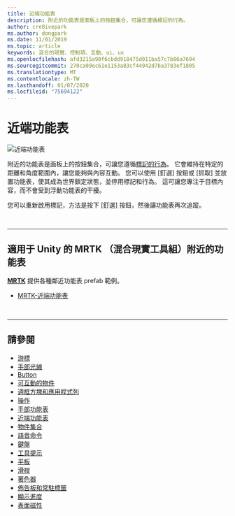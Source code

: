 ```yaml
---
title: 近端功能表
description: 附近的功能表是面板上的按鈕集合，可讓您遵循標記的行為。
author: cre8ivepark
ms.author: dongpark
ms.date: 11/01/2019
ms.topic: article
keywords: 混合的現實、控制項、互動、ui、ux
ms.openlocfilehash: afd3215a90f6cbdd918475d011ba57c7b86a7694
ms.sourcegitcommit: 270ca09ec61e1153a83cf44942d7ba3783ef1805
ms.translationtype: MT
ms.contentlocale: zh-TW
ms.lasthandoff: 01/07/2020
ms.locfileid: "75694122"
---
```

# <a name="near-menu"></a>近端功能表

![近端功能表](images/UX/UX_Hero_NearMenu.jpg)

附近的功能表是面板上的按鈕集合，可讓您遵循[標記的行為](billboarding-and-tag-along.md#what-is-a-tag-along)。 它會維持在特定的距離和角度範圍內，讓您能夠與內容互動。 您可以使用 [釘選] 按鈕或 [抓取] 並放置功能表，使其成為世界鎖定狀態，並停用標記和行為。 這可讓您專注于目標內容，而不會受到浮動功能表的干擾。

您可以重新啟用標記，方法是按下 [釘選] 按鈕，然後讓功能表再次追蹤。

<br>

---

## <a name="near-menu-in-mrtk-mixed-reality-toolkit-for-unity"></a>適用于 Unity 的 MRTK （混合現實工具組）附近的功能表
**[MRTK](https://github.com/Microsoft/MixedRealityToolkit-Unity)** 提供各種鄰近功能表 prefab 範例。

* [MRTK-近端功能表](https://microsoft.github.io/MixedRealityToolkit-Unity/Documentation/README_NearMenu.html)


<br>

---


## <a name="see-also"></a>請參閱

* [游標](cursors.md)
* [手部光線](point-and-commit.md)
* [Button](button.md)
* [可互動的物件](interactable-object.md)
* [週框方塊和應用程式列](app-bar-and-bounding-box.md)
* [操作](direct-manipulation.md)
* [手部功能表](hand-menu.md)
* [近端功能表](near-menu.md)
* [物件集合](object-collection.md)
* [語音命令](voice-input.md)
* [鍵盤](keyboard.md)
* [工具提示](tooltip.md)
* [平板](slate.md)
* [滑桿](slider.md)
* [著色器](shader.md)
* [佈告板和常駐標籤](billboarding-and-tag-along.md)
* [顯示進度](progress.md)
* [表面磁性](surface-magnetism.md)
